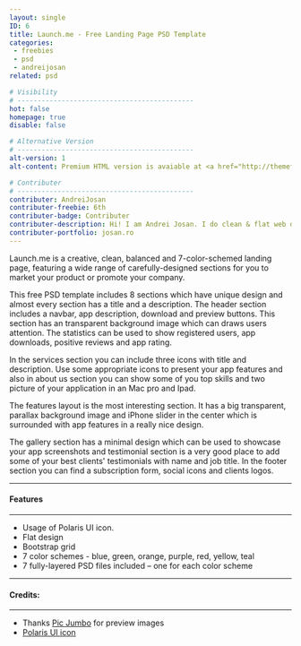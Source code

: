 ```yaml
---
layout: single
ID: 6
title: Launch.me - Free Landing Page PSD Template
categories: 
 - freebies 
 - psd
 - andreijosan
related: psd

# Visibility
# --------------------------------------------
hot: false
homepage: true
disable: false

# Alternative Version
# --------------------------------------------
alt-version: 1
alt-content: Premium HTML version is avaiable at <a href="http://themeforest.net/item/launchme-clean-landing-page/7046309?ref=ThemeFeather">Launch.me - Clean Landing Page</a>

# Contributer
# --------------------------------------------
contributer: AndreiJosan
contributer-freebie: 6th
contributer-badge: Contributer
contributer-description: Hi! I am Andrei Josan. I do clean & flat web design.
contributer-portfolio: josan.ro
---
```

Launch.me is a creative, clean, balanced and 7-color-schemed landing page, featuring a wide range of carefully-designed sections for you to market your product or promote your company.

This free PSD template includes 8 sections which have unique design and almost every section has a title and a description. The header section includes a navbar, app description, download and preview buttons. This section has an transparent background image which can draws users attention. The statistics can be used to show registered users, app downloads, positive reviews and app rating. 

In the services section you can include three icons with title and description. Use some appropriate icons to present your app features and also in about us section you can show some of you top skills and two picture of your application in an Mac pro and Ipad.

The features layout is the most interesting section. It has a big transparent, parallax background image and iPhone slider in the center which is surrounded with app features in a really nice design.

The gallery section has a minimal design which can be used to showcase your app screenshots and testimonial section is a very good place to add some of your best clients' testimonials with name and job title. In the footer section you can find a subscription form, social icons and clients logos.

---
#### Features
---
+ Usage of Polaris UI icon.
+ Flat design
+ Bootstrap grid
+ 7 color schemes - blue, green, orange, purple, red, yellow, teal
+ 7 fully-layered PSD files included – one for each color scheme

---
#### Credits:
---
+ Thanks <a href="picjumbo.com" target="_blank">Pic Jumbo</a> for preview images
+ <a href="http://www.smashingmagazine.com/2013/02/02/freebie-user-interface-kit-icons/" target="_blank">Polaris UI icon</a> 
<br><br>